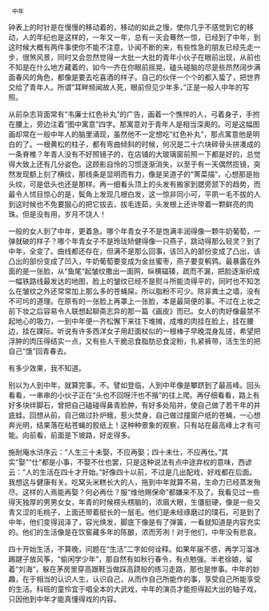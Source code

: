      中年 

   钟表上的时针是在慢慢的移动着的，移动的如此之慢，使你几乎不感觉到它的移动，人的年纪也是这样的，一年又一年，总有一天会蓦然一惊，已经到了中年，到这时候大概有两件事使你不能不注意。讣闻不断的来，有些性急的朋友已经先走一步，很煞风景，同时又会忽然觉得一大批一大批的青年小伙子在眼前出现，从前也不知是在什么地方藏着的，如今一齐在你眼前摇晃，磕头碰脑的尽是些昂然阔步满面春风的角色，都像是要去吃喜酒的样子。自己的伙伴一个个的都入蛰了，把世界交给了青年人。所谓“耳畔频闻故人死，眼前但见少年多，”正是一般人中年的写照。 

   从前杂志背面常有“韦廉士红色补丸”的广告，画着一个憔悴的人，弓着身子，手拊在腰上，旁边注着“图中寓意”四字。那寓意对于青年人是相当深奥的。可是这幅图画却常在一般中年人的脑里涌现，虽然他不一定想吃“红色补丸”，那点寓意他是明白的了。一根黄松的柱子，都有弯曲倾斜的时候，何况是二十六块碎骨头拼凑成的一条脊椎？年青人没有不好照镜子的，在店铺的大玻璃窗前照一下都是好的，总觉得大致上还有几分姿色。这顾影自怜的习惯逐渐消失，以至于有一天偶然揽镜，突然发现额上刻了横纹，那线条是显明而有力，像是吴道子的“菁菜描”，心想那是抬头纹，可是低头也还是那样。再一细看头顶上的头发有搬家到腮旁颔下的趋势，而最令人怵目惊心的是，鬓角上发现几根白发，这一惊非同小可，平夙一毛不拔的人到这时候也不免要狠心的把它拔去，拔毛连茹，头发根上还许带着一颗鲜亮的肉珠。但是没有用，岁月不饶人！ 

   一般的女人到了中年，更着急。哪个年青女子不是饱满丰润得像一颗牛奶葡萄，一弹就破的样子？哪个年青女子不是玲珑矫健得像一只燕子，跳动得那么轻灵？到了中年，全变了。曲线都还存在，但满不是那么回事，该凹入的部份变成了凸出，该凸出的部份变成了凹入，牛奶葡萄要变成为金丝蜜枣，燕子要变鹌鹑。最暴露在外面的是一张脸，从“鱼尾”起皱纹撒出一面网，纵横辐辏，疏而不漏，把脸逐渐织成一幅铁路线最发达的地图，脸上的皱纹已经不是熨斗所能烫得平的，同时也不知怎么在皱纹之外还常常加上那么多的苍蝇屎。所以脂粉不可少。除非粪土之墙，没有不可圬的道理。在原有的一张脸上再罩上一张脸，本是最简便的事。不过在上妆之前下妆之后容易令人联想起聊斋志异的那一篇《画皮》而已。女人的肉好像最禁不起地心的吸力，一到中年便一齐松懈下来往下堆摊，成堆的肉挂在脸上，挂在腰边，挂在踝际。听说有许多西洋女子用赶面杖似的一根棒子早晚混身乱搓，希望把浮肿的肉压得结实一点，又有些人干脆忌食脂肪忌食淀粉，扎紧裤带，活生生的把自己“饿”回青春去。 

   有多少效果，我不知道。 

   别以为人到中年，就算完事。不。譬如登临，人到中年像是攀跻到了最高峰。回头看看，一串串的小伙子正在“头也不回呀汗也不揩”的往上爬。再仔细看看，路上有好多块绊脚石，曾把自己磕碰得鼻青脸肿，有好多处陷井，使自己做了若干年的井底蛙。回想从前，自己做过扑炉蛾，惹火焚身，自己做过撞窗户纸的苍蝇，一心想奔光明，结果落在粘苍蝇的胶纸上！这种种景象的观察，只有站在最高峰上才有可能。向前看，前面是下坡路，好走得多。 

   施耐庵水浒序云：“人生三十未娶，不应再娶；四十未仕，不应再仕。”其实“娶”“仕”都是小事，不娶不仕也罢，只是这种说法有点中途弃权的意味，西谚云：“人的生活在四十才开始。”好像四十以前，不过是几出配戏，好戏都在后面。我想这与健康有关。吃窝头米糕长大的人，拖到中年就算不易，生命力已经蒸发殆尽。这样的人焉能再娶？何必再仕？服“维他赐保命”都嫌来不及了。我看见过一些得天独厚的男男女女，年青的时候楞头楞脑的，浓眉大眼，生僵挺硬，像是一些又青又涩的毛桃子，上面还带着挺长的一层毛。他们是未经琢磨过的璞石。可是到了中年，他们变得润泽了，容光焕发，脚底下像是有了弹簧，一看就知道是内容充实的。他们的生活像是在饮窖藏多年的陈酿，浓而芳冽！对于他们，中年没有悲哀。 

   四十开始生活，不算晚，问题在“生活”二字如何诠释。如果年届不惑，再学习溜冰踢踺子放风筝，“偷闲学少年”，那自然有如秋行春令，有点勉强。半老徐娘，留着“刘海”，躲在茅房里穿高跟鞋当做踩高跷般的练习走路，那也是惨事。中年的妙趣，在于相当的认识人生，认识自己，从而作自己所能作的事，享受自己所能享受的生活。科班的童伶宜于唱全本的大武戏，中年的演员才能担得起大出的轴子戏，只因他到中年才能真懂得戏的内容。 

